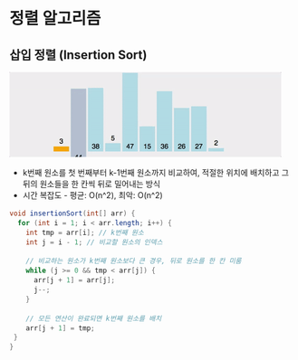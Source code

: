 # 정렬 알고리즘

<!-- https://velog.io/@kku64r/sort -->

## 삽입 정렬 (Insertion Sort)

![이미지](img/insertion_sort.gif)

- k번째 원소를 첫 번째부터 k-1번째 원소까지 비교하여, 적절한 위치에 배치하고 그 뒤의 원소들을 한 칸씩 뒤로 밀어내는 방식
- 시간 복잡도 - 평균: O(n^2), 최악: O(n^2)

```java
void insertionSort(int[] arr) {
  for (int i = 1; i < arr.length; i++) {
    int tmp = arr[i]; // k번째 원소
    int j = i - 1; // 비교할 원소의 인덱스

    // 비교하는 원소가 k번째 원소보다 큰 경우, 뒤로 원소를 한 칸 미룸
    while (j >= 0 && tmp < arr[j]) {
      arr[j + 1] = arr[j];
      j--;
    }
    
    // 모든 연산이 완료되면 k번째 원소를 배치
    arr[j + 1] = tmp;
 }
}
```